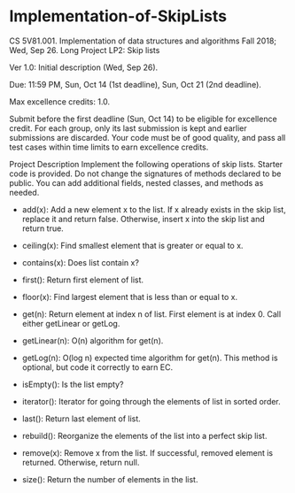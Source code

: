 # Implementation-of-SkipLists

CS 5V81.001.  Implementation of data structures and algorithms
Fall 2018;  Wed, Sep 26.
Long Project LP2: Skip lists

Ver 1.0: Initial description (Wed, Sep 26).

Due: 11:59 PM, Sun, Oct 14 (1st deadline), Sun, Oct 21 (2nd deadline).

Max excellence credits: 1.0. 

Submit before the first deadline (Sun, Oct 14) to be eligible for excellence credit. 
For each group, only its last submission is kept and earlier submissions are discarded. 
Your code must be of good quality, and pass all test cases within time limits to earn excellence credits.

Project Description
Implement the following operations of skip lists. Starter code is provided. Do not change the signatures of methods declared to be public. You can add additional fields, nested classes, and methods as needed.
* add(x): Add a new element x to the list. If x already exists in the skip list,
  replace it and return false.  Otherwise, insert x into the skip list and return true.

* ceiling(x): Find smallest element that is greater or equal to x.

* contains(x): Does list contain x?

* first(): Return first element of list.

* floor(x): Find largest element that is less than or equal to x.

* get(n): Return element at index n of list.  First element is at index 0.
  Call either getLinear or getLog.

* getLinear(n): O(n) algorithm for get(n).

* getLog(n): O(log n) expected time algorithm for get(n).
  This method is optional, but code it correctly to earn EC.

* isEmpty(): Is the list empty?

* iterator(): Iterator for going through the elements of list in sorted order.

* last(): Return last element of list.

* rebuild(): Reorganize the elements of the list into a perfect skip list.

* remove(x): Remove x from the list. If successful, removed element is returned.  Otherwise, return null.

* size(): Return the number of elements in the list.
